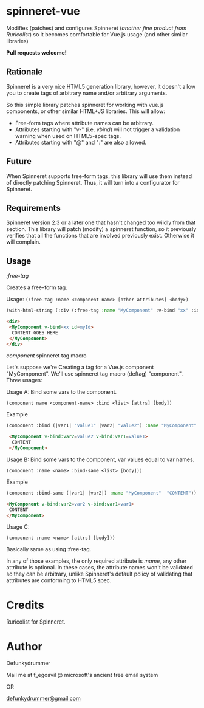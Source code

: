 # spinneret-vue

Modifies (patches) and configures Spinneret (*another fine product from Ruricolist*) so it becomes comfortable for Vue.js usage (and other similar libraries)

**Pull requests welcome!**

## Rationale

Spinneret is a very nice HTML5 generation library, however, it doesn't allow you to create tags of arbitrary name and/or arbitrary arguments. 

So this simple library patches spinneret for working with vue.js components, or other similar HTML+JS libraries. This will allow:

- Free-form tags where attribute names can be arbitrary.
- Attributes starting with "v-" (i.e. *vbind*) will not trigger a validation warning when used on HTML5-spec tags.
- Attributes starting with "@" and ":" are also allowed.

## Future

When Spinneret supports free-form tags, this library will use them instead of directly patching Spinneret. Thus, it will turn into a configurator for Spinneret.

## Requirements

Spinneret version 2.3 or a later one that hasn't changed too wildly from that section. This library will patch (modify) a spinneret function, so it previously verifies that all the functions that are involved previously exist. Otherwise it will complain. 

## Usage

*:free-tag*

Creates a free-form tag.

Usage: `(:free-tag :name <component name> [other attributes] <body>)`

```lisp
(with-html-string (:div (:free-tag :name "MyComponent" :v-bind "xx" :id "myId" "CONTENT GOES HERE")))
```

```html
<div>
 <MyComponent v-bind=xx id=myId>
  CONTENT GOES HERE
 </MyComponent>
</div>
```

*component* spinneret tag macro

Let's suppose we're Creating a tag for a Vue.js component "MyComponent".
We'll use spinneret tag macro (deftag) "component". Three usages:

Usage A: Bind some vars to the component.

`(component name <component-name> :bind <list> [attrs] [body])`

Example

```lisp
(component :bind (|var1| "value1" |var2| "value2") :name "MyComponent"  "CONTENT")
```

```html
 <MyComponent v-bind:var2=value2 v-bind:var1=value1>
  CONTENT
 </MyComponent>
```

Usage B: Bind some vars to the component, var values equal to var names.

`(component :name <name> :bind-same <list> [body]))`

Example

```lisp
(component :bind-same (|var1| |var2|) :name "MyComponent"  "CONTENT"))
```

```html
<MyComponent v-bind:var2=var2 v-bind:var1=var1>
 CONTENT
</MyComponent>
```

Usage C: 

`(component :name <name> [attrs] [body]))`

Basically same as using :free-tag.


In any of those examples, the only required attribute is *:name*, any other attribute is optional. In these cases, the attribute names won't be validated so they can be arbitrary, unlike Spinneret's default policy of validating that attributes are conforming to HTML5 spec.

# Credits

Ruricolist for Spinneret.

# Author

Defunkydrummer

Mail me at f_egoavil @ microsoft's ancient free email system

OR 

defunkydrummer@gmail.com



